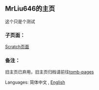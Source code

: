 ## MrLiu646的主页
  
这个只是个测试  

### 子页面：
[Scratch页面](sc/)  

### 备注：
旧主页已弃用，旧主页归档请前往[tomb-pages](tomb-pages/)  

Languages: 简体中文 , [English](en/index.md)

<script type="text/javascript">
var host = window.location.host;
if (host=="mirrors-zhs141.vercel.app") 
{ 
    window.location.replace("https://zhs141.vercel.app");
}
</script>
